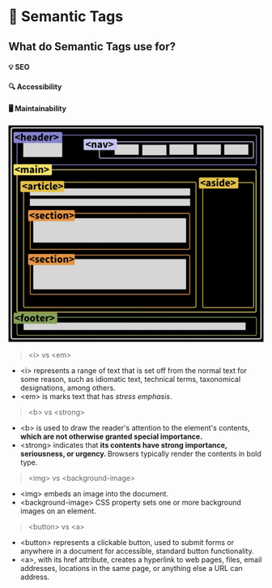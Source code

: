 # 🔖 Semantic Tags

## What do Semantic Tags use for?

#### 💡 SEO

#### 🔍 Accessibility

#### 🖥 Maintainability

<img src="images/PageStructure.png">

> <i\> vs <em\>

- <i\> represents a range of text that is set off from the normal text for some reason, such as idiomatic text, technical terms, taxonomical designations, among others.
- <em\> is marks text that has <em>stress emphasis</em>.

> <b\> vs <strong\>

- <b\> is used to draw the reader's attention to the element's contents, <b>which are not otherwise granted special importance.</b>
- <strong\> indicates that <strong>its contents have strong importance, seriousness, or urgency. </strong>Browsers typically render the contents in bold type.

> <img\> vs <background-image\>

- <img\> embeds an image into the document.
- <background-image\> CSS property sets one or more background images on an element.

> <button\> vs <a\>

- <button\> represents a clickable button, used to submit forms or anywhere in a document for accessible, standard button functionality.
- <a\>, with its href attribute, creates a hyperlink to web pages, files, email addresses, locations in the same page, or anything else a URL can address.
